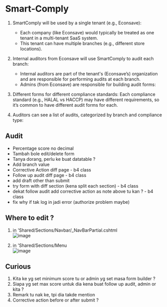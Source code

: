 # Smart-Comply

1. SmartComply will be used by a single tenant (e.g., Econsave):
   - Each company (like Econsave) would typically be treated as one tenant in a multi-tenant SaaS system.
   - This tenant can have multiple branches (e.g., different store locations).

2. Internal auditors from Econsave will use SmartComply to audit each branch:
   - Internal auditors are part of the tenant's (Econsave’s) organization and are responsible for performing audits at each branch.
   - Admins (from Econsave) are responsible for building audit forms:

3. Different forms for different compliance standards:
   Each compliance standard (e.g., HALAL vs HACCP) may have different requirements, so it’s common to have different audit forms for each.

4. Auditors can see a list of audits, categorized by branch and compliance type:


## Audit

- Percentage score no decimal
- Tambah bole edit/delete form
- Tanya dorang, perlu ke buat datatable ?
- Add branch value
- Corrective Action diff page - b4 class
- Follow up audit diff page - b4 class
- add draft other than submit
- try form with diff section (kena split each section) - b4 class
- dekat follow audit add corrective action as note above tu kan ? - b4 class 
- fix why if tak log in jadi error (authorize problem maybe)

## Where to edit ?
1. in 'Shared/Sections/Navbar/_NavBarPartial.cshtml <br>
![image](https://github.com/user-attachments/assets/1ece39e3-6537-4156-9cd4-5a67dbaccf81)

2. in 'Shared/Sections/Menu <br>
![image](https://github.com/user-attachments/assets/cfd837a1-c3d7-4a4a-a75a-ac1f58743d1d)

## Curious
1. Kita ke yg set minimum score tu or admin yg set masa form builder ?
2. Siapa yg set max score untuk dia kena buat follow up audit, admin or kita ?
3. Remark tu nak ke, tpi dia takde mention 
4. Corrective action before or after submit ?
